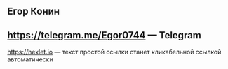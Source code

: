 ## Егор Конин
## https://telegram.me/Egor0744 — Telegram
https://hexlet.io — текст простой ссылки станет кликабельной ссылкой автоматически
